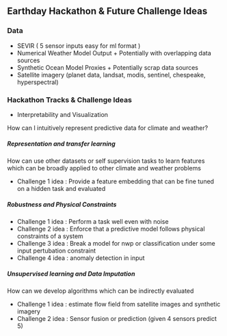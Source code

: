 ## Earthday Hackathon & Future Challenge Ideas

### Data
* SEVIR ( 5 sensor inputs easy for ml format )
* Numerical Weather Model Output + Potentially with overlapping data sources
* Synthetic Ocean Model Proxies + Potentially scrap data sources
* Satellite imagery (planet data, landsat, modis, sentinel, chespeake, hyperspectral)

### Hackathon Tracks & Challenge Ideas
* Interpretability and Visualization

How can I intuitively represent predictive data for climate and weather? 

##### Representation and transfer learning

How can use other datasets or self supervision tasks to learn features which can be broadly applied to other climate and weather problems
  * Challenge 1 idea : Provide a feature embedding that can be fine tuned on a hidden task and evaluated

##### Robustness and Physical Constraints
  * Challenge 1 idea : Perform a task well even with noise
  * Challenge 2 idea : Enforce that a predictive model follows physical constraints of a system
  * Challenge 3 idea : Break a model for nwp or classification under some input pertubation constraint
  * Challenge 4 idea : anomaly detection in input 

##### Unsupervised learning and Data Imputation

How can we develop algorithms which can be indirectly evaluated 
  * Challenge 1 idea : estimate flow field from satellite images and synthetic imagery 
  * Challenge 2 idea : Sensor fusion or prediction (given 4 sensors predict 5)





